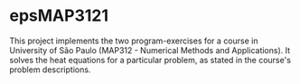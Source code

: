 # epsMAP3121

This project implements the two program-exercises for a course in University of São Paulo (MAP312 - Numerical Methods and Applications).
It solves the heat equations for a particular problem, as stated in the course's problem descriptions.

